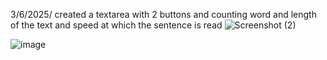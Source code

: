  3/6/2025/ created a textarea with 2 buttons and counting word and length of the text and speed at which the sentence is read
 ![Screenshot (2)](https://github.com/user-attachments/assets/a060ddd6-2de0-4415-8fcf-dbe6e8d23963)


 
![image](https://github.com/user-attachments/assets/bb3146e3-ba74-4e17-ab6c-ab48decaedea)

